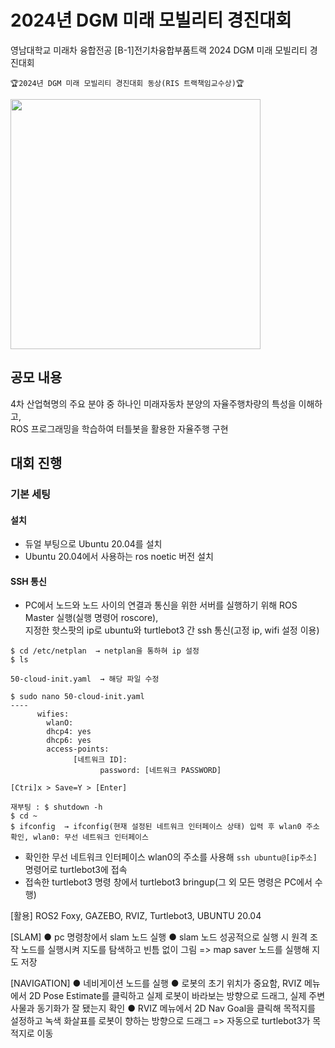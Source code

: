 # 2024년 DGM 미래 모빌리티 경진대회 
영남대학교 미래차 융합전공 [B-1]전기차융합부품트랙 2024 DGM 미래 모빌리티 경진대회

```🏆2024년 DGM 미래 모빌리티 경진대회 동상(RIS 트랙책임교수상)🏆```  

<img src="https://github.com/khw274/DGM-FM-2024/assets/125671828/9d3517b2-e4ea-4639-8fd8-f5d90ad25ff2" width="400" height="400"/>

## 공모 내용  
4차 산업혁명의 주요 분야 중 하나인 미래자동차 분양의 자율주행차량의 특성을 이해하고,   
ROS 프로그래밍을 학습하여 터틀봇을 활용한 자율주행 구현

## 대회 진행
### 기본 세팅
#### 설치
- 듀얼 부팅으로 Ubuntu 20.04를 설치
- Ubuntu 20.04에서 사용하는 ros noetic 버전 설치

#### SSH 통신
- PC에서 노드와 노드 사이의 연결과 통신을 위한 서버를 실행하기 위해 ROS Master 실행(실행 명령어 roscore),  
지정한 핫스팟의 ip로 ubuntu와 turtlebot3 간 ssh 통신(고정 ip, wifi 설정 이용)
```
$ cd /etc/netplan  → netplan을 통하혀 ip 설정
$ ls

50-cloud-init.yaml  → 해당 파일 수정

$ sudo nano 50-cloud-init.yaml
----
      wifies:
        wlanO:
        dhcp4: yes
        dhcp6: yes
        access-points:
              [네트워크 ID]:
                    password: [네트워크 PASSWORD]

[Ctri]x > Save=Y > [Enter]

재부팅 : $ shutdown -h
$ cd ~
$ ifconfig  → ifconfig(현재 설정된 네트워크 인터페이스 상태) 입력 후 wlan0 주소 확인, wlan0: 무선 네트워크 인터페이스
```
- 확인한 무선 네트워크 인터페이스 wlan0의 주소를 사용해 ```ssh ubuntu@[ip주소]``` 명령어로 turtlebot3에 접속
- 접속한 turtlebot3 명령 창에서 turtlebot3 bringup(그 외 모든 명령은 PC에서 수행)

[활용]
ROS2 Foxy, GAZEBO, RVIZ, Turtlebot3, UBUNTU 20.04

[SLAM]
● pc 명령창에서 slam 노드 실행
● slam 노드 성공적으로 실행 시 원격 조작 노드를 실행시켜 지도를 탐색하고 빈틈 없이 그림 => map saver 노드를 실행해 지도 저장

[NAVIGATION]
● 네비게이션 노드를 실행
● 로봇의 초기 위치가 중요함, RVIZ 메뉴에서 2D Pose Estimate를 클릭하고 실제 로봇이 바라보는 방향으로 드래그, 실제 주변 사물과 동기화가 잘 됐는지 확인
● RVIZ 메뉴에서 2D Nav Goal을 클릭해 목적지를 설정하고 녹색 화살표를 로봇이 향하는 방향으로 드래그 => 자동으로 turtlebot3가 목적지로 이동

